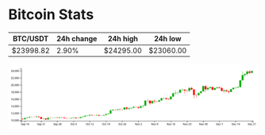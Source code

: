 # Bitcoin Stats

BTC/USDT|24h change|24h high|24h low|
|---|---|---|---|
|$23998.82|2.90%|$24295.00|$23060.00|

<img src="./chart.svg">

